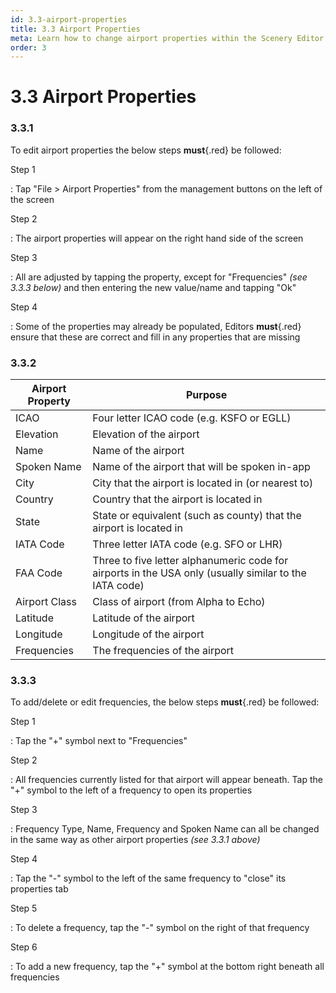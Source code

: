 ```yaml
---
id: 3.3-airport-properties
title: 3.3 Airport Properties
meta: Learn how to change airport properties within the Scenery Editor of Infinite Flight.
order: 3
---
```




# 3.3 Airport Properties



### 3.3.1

To edit airport properties the below steps **must**{.red} be followed: 



Step 1

: Tap "File > Airport Properties" from the management buttons on the left of the screen



Step 2

: The airport properties will appear on the right hand side of the screen



Step 3

: All are adjusted by tapping the property, except for "Frequencies" *(see 3.3.3 below)* and then entering the new value/name and tapping "Ok"



Step 4

: Some of the properties may already be populated, Editors **must**{.red} ensure that these are correct and fill in any properties that are missing



### 3.3.2

| Airport Property | Purpose                                                      |
| ---------------- | ------------------------------------------------------------ |
| ICAO             | Four letter ICAO code (e.g. KSFO or EGLL)                    |
| Elevation        | Elevation of the airport                                     |
| Name             | Name of the airport                                          |
| Spoken Name      | Name of the airport that will be spoken in-app               |
| City             | City that the airport is located in (or nearest to)          |
| Country          | Country that the airport is located in                       |
| State            | State or equivalent (such as county) that the airport is located in |
| IATA Code        | Three letter IATA code (e.g. SFO or LHR)                     |
| FAA Code         | Three to five letter alphanumeric code for airports in the USA only (usually similar to the IATA code) |
| Airport Class    | Class of airport (from Alpha to Echo)                        |
| Latitude         | Latitude of the airport                                      |
| Longitude        | Longitude of the airport                                     |
| Frequencies      | The frequencies of the airport                               |



### 3.3.3

To add/delete or edit frequencies, the below steps **must**{.red} be followed: 



Step 1

: Tap the "+" symbol next to "Frequencies"



Step 2

: All frequencies currently listed for that airport will appear beneath. Tap the "+" symbol to the left of a frequency to open its properties



Step 3

: Frequency Type, Name, Frequency and Spoken Name can all be changed in the same way as other airport properties *(see 3.3.1 above)*



Step 4

: Tap the "-" symbol to the left of the same frequency to "close" its properties tab



Step 5

: To delete a frequency, tap the "-" symbol on the right of that frequency



Step 6

: To add a new frequency, tap the "+" symbol at the bottom right beneath all frequencies


